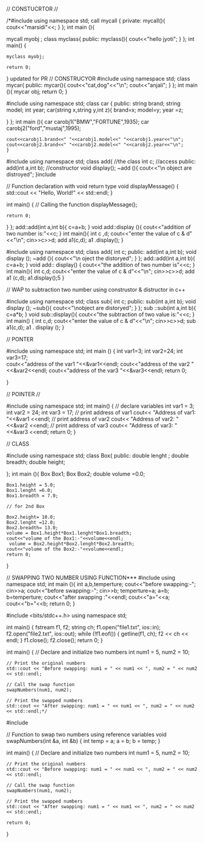 // CONSTUCRTOR //

/*#include <iostream>
using namespace std;
call mycall {
    private:
    mycall(){
        cout<<"marsidi"<<;
    }
};
int main (){

mycall myobj ;
class myclass{
        public:
        myclass(){
            cout<<"hello jyoti";
        }
    };
    int main()
    {

    myclass myobj;
    
    return 0;
}
 updated for PR
// CONSTRUCYOR
#include<iostream>
using namespace std;
class  mycar{
public:
mycar(){
    cout<<"cat,dog"<<"\n";
    cout<<"anjali";
}
};
int main (){
    mycar obj;
    return 0;
}

#include <iostream>
using namespace std;
class car {
    public:
   string  brand;
   string model;
   int year;
   car(string x,string y,int z){
 brand=x;
    model=y;
    year =z;

   }
};
int main (){
    car carobj1("BMW","FORTUNE",1935);
    car carobj2("ford","mustaj",1995);

    cout<<carobj1.brand<<" "<<carobj1.model<<" "<<carobj1.year<<"\n";
    cout<<carobj2.brand<<" "<<carobj2.model<<" "<<carobj2.year<<"\n";
    }


#include <iostream>
using namespace std;
class add{                          //the class
    int c;                              //access
    public:
    add(int a,int b);                    //constructor
    void display();
    ~add (){
        cout<<"\n object are distroyed";
    }include <iostream>

// Function declaration with void return type
void displayMessage() {
    std::cout << "Hello, World!" << std::endl;
}

int main() {
    // Calling the function
    displayMessage();
    
    return 0;
}
};
add::add(int a,int b){
    c=a+b;
}
void add::display (){
    cout<<"addition of two number is:"<<c;
}
int main(){
    int c ,d;
    cout<<"enter the value of c & d"<<"\n";
    cin>>c>>d;
    add a1(c,d);
    a1 .display();
}

#include <iostream>
using namespace std;
class add{
    int c;
    public:
    add(int a,int b);
    void display ();
        ~add (){
            cout<<"\n oject the distoryed";
        }
};
add::add(int a,int b){
    c=a+b;
}
void add::  display()
{
cout<<"the addition of two number is"<<c;
}
int main(){
    int c,d;
    cout<<"enter the value of c & d"<<"\n";
    cin>>c>>d;
    add a1 (c,d);
    a1.display();5
}

// WAP to subtraction two number using construstor & distructor in c++


#include <iostream>
using namespace std;
class sub{
    int c;
    public:
    sub(int a,int b);
    void display ();
    ~sub(){
        cout<<"\nobject are distoryed";
    }
};
sub ::sub(int a,int b){
    c=a*b;
    }
    void sub::display(){
        cout<<"the subtraction of two value is:"<<c;
    }
    int main()
    {
        int c,d;
        cout<<"enter the value of c & d"<<"\n";
        cin>>c>>d;
        sub a1(c,d);
        a1 . display ();
            }

// PONTER

 #include <iostream>
  using namespace std;
int main ()
{
 int var1=3;
int var2=24;
int var3=17;                   
 cout<<"address of the var1 "<<&var1<<endl;
cout<<"address of the var2 "<<&var2<<endl;
cout<<"address of the var3 "<<&var3<<endl;
                return 0;

 }

//  POINTER //

 #include <iostream>
using namespace std;
int main()
{
// declare variables
int var1 = 3;
int var2 = 24;
int var3 = 17;
// print address of var1
cout<< "Address of var1: "<<&var1 <<endl;
// print address of var2
cout<< "Address of var2: " <<&var2 <<endl;
// print address of var3
cout<< "Address of var3: " <<&var3 <<endl;
return 0;
}

// CLASS 

#include <iostream>
using namespace std;
class Box{
    public:
    double lenght ;
    double breadth;
    double height;

};
int main (){
    Box Box1;
    Box Box2;
    double volume =0.0;
    

    Box1.height = 5.0;
    Box1.lenght =6.0;
    Box1.breadth = 7.0;

    // for 2nd Box

    Box2.height= 10.0;
    Box2.lenght =12.0;
    Box2.breadth= 13.0;
    volume = Box1.height*Box1.lenght*Box1.breadth; 
    cout<<"volume of the Box1:-"<<volume<<endl;
     volume = Box2.height*Box2.lenght*Box2.breadth; 
    cout<<"volume of the Box2:-"<<volume<<endl;
    return 0;
}

// SWAPPING TWO NUMBER USING FUNCTION***
#include <iostream>
using namespace std;
int main (){
    int a,b,temperture;
    cout<<"before swapping:-";
    cin>>a;
        cout<<"before swapping:-";
    cin>>b;
    temperture=a;
    a=b;
    b=temperture;
    cout<<"after swapping :"<<endl;
    cout<<"a="<<a;
    cout<<"b="<<b;
    return 0;
}

#include  <bits/stdc++.h>
using namespace std;

int main() {
    fstream f1, f2;
    string ch;
    f1.open("file1.txt", ios::in);
    f2.open("file2.txt", ios::out);
    while (!f1.eof()) {
        getline(f1, ch);
        f2 << ch << endl;
    }
    f1.close();
    f2.close();
    return 0;
}

int main() {
    // Declare and initialize two numbers
    int num1 = 5, num2 = 10;

    // Print the original numbers
    std::cout << "Before swapping: num1 = " << num1 << ", num2 = " << num2 << std::endl;

    // Call the swap function
    swapNumbers(num1, num2);

    // Print the swapped numbers
    std::cout << "After swapping: num1 = " << num1 << ", num2 = " << num2 << std::endl;*/

#include <iostream>

// Function to swap two numbers using reference variables
void swapNumbers(int &a, int &b) {
    int temp = a;
    a = b;
    b = temp;
}

int main() {
    // Declare and initialize two numbers
    int num1 = 5, num2 = 10;

    // Print the original numbers
    std::cout << "Before swapping: num1 = " << num1 << ", num2 = " << num2 << std::endl;

    // Call the swap function
    swapNumbers(num1, num2);

    // Print the swapped numbers
    std::cout << "After swapping: num1 = " << num1 << ", num2 = " << num2 << std::endl;

    return 0;
}
